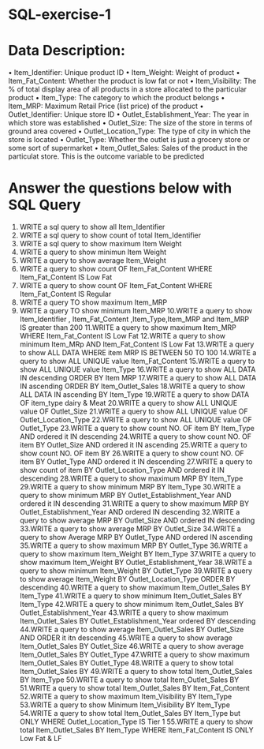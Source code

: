 # SQL-exercise-1

# Data Description: 

• Item_Identifier: Unique product ID
• Item_Weight: Weight of product
• Item_Fat_Content: Whether the product is low fat or not
• Item_Visibility: The % of total display area of all products in a store allocated to the particular product
• Item_Type: The category to which the product belongs
• Item_MRP: Maximum Retail Price (list price) of the product
• Outlet_Identifier: Unique store ID
• Outlet_Establishment_Year: The year in which store was established
• Outlet_Size: The size of the store in terms of ground area covered
• Outlet_Location_Type: The type of city in which the store is located
• Outlet_Type: Whether the outlet is just a grocery store or some sort of supermarket
• Item_Outlet_Sales: Sales of the product in the particulat store. This is the outcome variable to be predicted

# Answer the questions below with SQL Query

1. WRITE a sql query to show all Item_Identifier
2. WRITE a sql query to show count of total Item_Identifier
3. WRITE a sql query to show maximum Item Weight
4. WRITE a query to show minimun Item Weight
5. WRITE a query to show average Item_Weight
6. WRITE a query to show count OF Item_Fat_Content WHERE Item_Fat_Content IS Low Fat
7. WRITE a query to show count OF Item_Fat_Content WHERE Item_Fat_Content IS Regular
8. WRITE a query TO show maximum Item_MRP
9. WRITE a query TO show minimum Item_MRP
10.WRITE a query to show Item_Identifier , Item_Fat_Content ,Item_Type,Item_MRP and Item_MRP IS greater than 200
11.WRITE a query to show maximum Item_MRP WHERE Item_Fat_Content IS Low Fat
12.WRITE a query to show minimum Item_MRp AND Item_Fat_Content IS Low Fat
13.WRITE a query to show ALL DATA WHERE item MRP IS BETWEEN 50 TO 100
14.WRITE a query to show ALL UNIQUE value Item_Fat_Content
15.WRITE a query to show ALL UNIQUE value Item_Type
16.WRITE a query to show ALL DATA IN descending ORDER BY Item MRP
17.WRITE a query to show ALL DATA IN ascending ORDER BY Item_Outlet_Sales
18.WRITE a query to show ALL DATA IN ascending BY Item_Type
19.WRITE a query to show DATA OF item_type dairy & Meat
20.WRITE a query to show ALL UNIQUE value OF Outlet_Size
21.WRITE a query to show ALL UNIQUE value OF Outlet_Location_Type
22.WRITE a query to show ALL UNIQUE value OF Outlet_Type
23.WRITE a query to show count NO. OF item BY Item_Type AND ordered it IN descending
24.WRITE a query to show count NO. OF item BY Outlet_Size AND ordered it IN ascending
25.WRITE a query to show count NO. OF item BY
26.WRITE a query to show count NO. OF item BY Outlet_Type AND ordered it IN descending
27.WRITE a query to show count of item BY Outlet_Location_Type AND ordered it IN descending
28.WRITE a query to show maximum MRP BY Item_Type
29.WRITE a query to show minimum MRP BY Item_Type
30.WRITE a query to show minimum MRP BY Outlet_Establishment_Year AND ordered it IN descending
31.WRITE a query to show maximum MRP BY Outlet_Establishment_Year AND ordered IN descending
32.WRITE a query to show average MRP BY Outlet_Size AND ordered IN descending
33.WRITE a query to show average MRP BY Outlet_Size
34.WRITE a query to show Average MRP BY Outlet_Type AND ordered IN ascending
35.WRITE a query to show maximum MRP BY Outlet_Type
36.WRITE a query to show maximum Item_Weight BY Item_Type
37.WRITE a query to show maximum Item_Weight BY Outlet_Establishment_Year
38.WRITE a query to show minimum Item_Weight BY Outlet_Type
39.WRITE a query to show average Item_Weight BY Outlet_Location_Type ORDER BY descending
40.WRITE a query to show maximum Item_Outlet_Sales BY Item_Type
41.WRITE a query to show minimum Item_Outlet_Sales BY Item_Type
42.WRITE a query to show minimum Item_Outlet_Sales BY Outlet_Establishment_Year
43.WRITE a query to show maximum Item_Outlet_Sales BY Outlet_Establishment_Year ordered BY descending
44.WRITE a query to show average Item_Outlet_Sales BY Outlet_Size AND ORDER it itn descending
45.WRITE a query to show average Item_Outlet_Sales BY Outlet_Size
46.WRITE a query to show average Item_Outlet_Sales BY Outlet_Type
47.WRITE a query to show maximum Item_Outlet_Sales BY Outlet_Type
48.WRITE a query to show total Item_Outlet_Sales BY
49.WRITE a query to show total Item_Outlet_Sales BY Item_Type
50.WRITE a query to show total Item_Outlet_Sales BY
51.WRITE a query to show total Item_Outlet_Sales BY Item_Fat_Content
52.WRITE a query to show maximum Item_Visibility BY Item_Type
53.WRITE a query to show Minimum Item_Visibility BY Item_Type
54.WRITE a query to show total Item_Outlet_Sales BY Item_Type but ONLY WHERE Outlet_Location_Type IS Tier 1
55.WRITE a query to show total Item_Outlet_Sales BY Item_Type WHERE Item_Fat_Content IS ONLY Low Fat & LF
